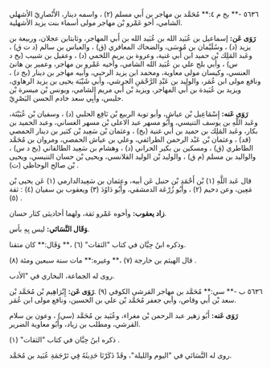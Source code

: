 ٥٦٣٦ -** بخ م ٤:** مُحَمَّد بن مهاجر بن أَبي مسلم (٢) ، واسمه دينار، الأَنْصارِيّ الأشهلي الشامي، أخو عَمْرو بْن مهاجر مولى أسماء بنت يزيد الأشهلية.

**رَوَى عَن:** إسماعيل بن عُبَيد الله بن عُبَيد الله بن أَبي المهاجر، وثابتابن عجلان، وربيعة بن يزيد (د) ، وسُلَيْمان بن مُوسَى، والضحاك المعافري (ق) ، والعباس بن سالم (د ت ق) ، وعَبد المَلِك بْن حميد ابن أَبي غنية، وعروة بن يريم اللخمي (د) ، وعقيل بن شبيب (بخ د س) ، وأبي بلج علي بن عُبَيد الله الشامي، وأخيه عَمْرو بن مهاجر، وعمير بن هانئ العنسي، وكيسان مولى معاوية، ومحمد ابن يزيد الرحبي، وأبيه مهاجر بن دينار (بخ د) ، ونافع مولى ابن عُمَر، والوليد بن عَبْدِ الرَّحْمَنِ الجرشي، وأبي شَيْبَة يحيى بن يزيد الرهاوي، ويزيد بن عُبَيدة بن أَبي المهاجر، ويزيد بْن أَبي مريم الشامي، ويونس بْن ميسرة بْن حلبس، وأَبِي سعد خادم الحسن البَصْرِيّ.

**رَوَى عَنه:** إِسْمَاعِيل بْن عياش، وأبو توبة الربيع بْن نَافِع الحلبي (د) ، وسفيان بْن عُيَيْنَة، وعَبد اللَّهِ بن يوسف التنيسي، وأَبُو مسهر عبد الاعلى بْن مسهر الغساني، وعبد الحميد بن بكار، وعَبد المَلِك بن حميد بن أَبي غنية (بخ) ، وعثمان بْن سَعِيد بْن كثير بن دينار الحمصي (قد) ، وعثمان بْن عَبْد الرحمن الطرائفي، وعلي بن عياش الحمصي، ومروان بن مُحَمَّد الطاطري (ق) ، ومسكين بن بكير الحراني (د) ، وهشام بن سَعِيد الطالقاني (بخ د س) ، والواليد بن مسلم (م ق) ، والوليد بْن الوليد القلانسي، ويحيى بْن حسان التنيسي، ويحيى بْن صالح الوحاظي (ت) .

قال عَبد اللَّهِ (١) بْن أَحْمَد بْن حنبل عَن أبيه، وعثمان بن سَعِيدالدارمي (١) عَن يحيى بْن مَعِين، وعن دحيم (٢) ، وأَبُو زُرْعَة الدمشقي، وأَبُو دَاوُدَ (٣) ويعقوب بن سفيان (٤) : ثقة (٥) .

**زاد يعقوب:** وأخوه عَمْرو ثقة، ولهما أحاديثى كثار حسان.

**وَقَال النَّسَائي:** ليس بِهِ بأس.

وذكره ابنُ حِبَّان في كتاب "الثقات" (٦) ،** وَقَال:** كان متقنا.

قال الهيثم بن خارجة (٧) ،** وغيره:** مات سنة سبعين ومئة (٨) .

روى له الجماعة، البخاري في "الأدب.

٥٦٣٦ ب -** سي:** مُحَمَّد بن مهاجر القرشي الكوفي (٩) .**رَوَى عَن:** إِبْرَاهِيم بْن مُحَمَّد بْن سعد بْن أَبي وقاص، وأبي جعفر مُحَمَّد بْن علي بن الحسين، ونافع مولى ابن عُمَر.

**رَوَى عَنه:** أَبُو زهير عبد الرحمن بْن مغراء، وعُبَيد بن مُحَمَّد (سي) ، وعون بن سلام القرشي، ومطلب بن زياد، وأَبُو معاوية الضرير.

ذكره ابنُ حِبَّان في كتاب "الثقات" (١) .

روى له النَّسَائي في "اليوم والليلة"، وقَدْ ذَكَرْنَا حَدِيثَهُ فِي تَرْجَمَةِ عُبَيد بن مُحَمَّد.
